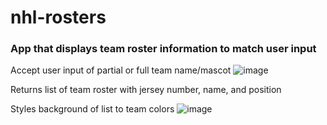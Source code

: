 # nhl-rosters
### App that displays team roster information to match user input

Accept user input of partial or full team name/mascot
![image](https://user-images.githubusercontent.com/102004658/163657111-4a648d91-6a98-4114-9b51-07748219ffbc.png)


Returns list of team roster with jersey number, name, and position

Styles background of list to team colors
![image](https://user-images.githubusercontent.com/102004658/163657105-23c99259-f404-495e-9a8f-ca94ffa110c3.png)

